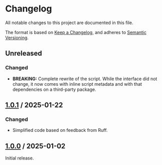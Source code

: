 # Changelog

All notable changes to this project are documented in this file.

The format is based on [Keep a Changelog](https://keepachangelog.com/en/1.1.0),
and adheres to [Semantic Versioning](https://semver.org/spec/v2.0.0).

## Unreleased

### Changed

- **BREAKING:** Complete rewrite of the script. While the interface did not
  change, it now comes with inline script metadata and with that dependencies on
  a third-party package.

## [1.0.1](https://github.com/trallnag/exec-cmds-defer-errors/compare/v1.0.0...v1.0.1) / 2025-01-22

### Changed

- Simplified code based on feedback from Ruff.

## [1.0.0](https://github.com/trallnag/exec-cmds-defer-errors/compare/6d6aae2516233dae8e771d936df3e19443189a5c...v1.0.0) / 2025-01-02

Initial release.
